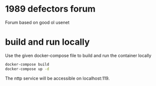# 1989 defectors forum

Forum based on good ol usenet

# build and run locally

Use the given docker-compose file to build and run the container locally

```bash
docker-compose build
docker-compose up -d
```

The nttp service will be accessible on localhost:119.
